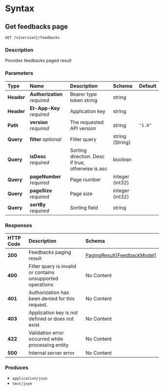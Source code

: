 # Syntax

## Get feedbacks page

```text
GET /v{version}/feedbacks
```

### Description

Provides feedbacks paged result

### Parameters

| Type | Name | Description | Schema | Default |
| :--- | :--- | :--- | :--- | :--- |
| **Header** | **Authorization**   _required_ | Bearer type token string | string |  |
| **Header** | **Et-App-Key**   _required_ | Application key | string |  |
| **Path** | **version**   _required_ | The requested API version | string | `"1.0"` |
| **Query** | **filter**   _optional_ | Filter query | string \(String\) |  |
| **Query** | **isDesc**   _required_ | Sorting direction. Desc if true, otherwise is asc | boolean |  |
| **Query** | **pageNumber**   _required_ | Page number | integer \(int32\) |  |
| **Query** | **pageSize**   _required_ | Page size | integer \(int32\) |  |
| **Query** | **sortBy**   _required_ | Sorting field | string |  |

### Responses

| HTTP Code | Description | Schema |
| :--- | :--- | :--- |
| **200** | Feedbacks paging result | [PagingResult\[FeedbackModel\]](internalfeedbacks_getactionspage.md#pagingresult-feedbackmodel) |
| **400** | Filter query is invalid or contains unsupported operations | No Content |
| **401** | Authorization has been denied for this request. | No Content |
| **403** | Application key is not defined or does not exist | No Content |
| **422** | Validation error occurred while processing entity | No Content |
| **500** | Internal server error | No Content |

### Produces

* `application/json`
* `text/json`

